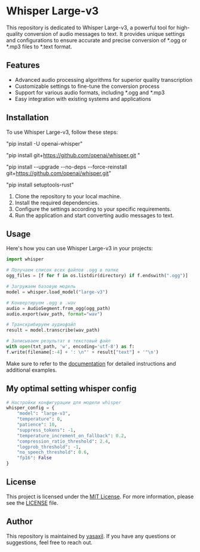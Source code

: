 # Whisper Large-v3

This repository is dedicated to Whisper Large-v3, a powerful tool for high-quality conversion of audio messages to text. It provides unique settings and configurations to ensure accurate and precise conversion of *.ogg or *.mp3 files to *.text format.

## Features

- Advanced audio processing algorithms for superior quality transcription
- Customizable settings to fine-tune the conversion process
- Support for various audio formats, including *.ogg and *.mp3
- Easy integration with existing systems and applications

## Installation

To use Whisper Large-v3, follow these steps:

"pip install -U openai-whisper"

"pip install git+https://github.com/openai/whisper.git "

"pip install --upgrade --no-deps --force-reinstall git+https://github.com/openai/whisper.git"

"pip install setuptools-rust"

1. Clone the repository to your local machine.
2. Install the required dependencies.
3. Configure the settings according to your specific requirements.
4. Run the application and start converting audio messages to text.

## Usage

Here's how you can use Whisper Large-v3 in your projects:

```python
import whisper

# Получаем список всех файлов .ogg в папке
ogg_files = [f for f in os.listdir(directory) if f.endswith(".ogg")]

# Загружаем базовую модель
model = whisper.load_model("large-v3")

# Конвертируем .ogg в .wav
audio = AudioSegment.from_ogg(ogg_path)
audio.export(wav_path, format="wav")

# Транскрибируем аудиофайл
result = model.transcribe(wav_path)

# Записываем результат в текстовый файл
with open(txt_path, 'w', encoding='utf-8') as f:
f.write(filename[:-4] + ': \n"' + result["text"] + '"\n')
```

Make sure to refer to the [documentation](https://github.com/yasaxil) for detailed instructions and additional examples.

## My optimal setting whisper config

```python
# Настройки конфигурации для модели whisper
whisper_config = {
    "model": "large-v3",
    "temperature": 0,
    "patience": 10,
    "suppress_tokens": -1,
    "temperature_increment_on_fallback": 0.2,
    "compression_ratio_threshold": 2.4,
    "logprob_threshold": -1,
    "no_speech_threshold": 0.6,
    "fp16": False
}
```
## License

This project is licensed under the [MIT License](https://opensource.org/licenses/MIT). For more information, please see the [LICENSE](LICENSE) file.

## Author

This repository is maintained by [yasaxil](https://github.com/yasaxil). If you have any questions or suggestions, feel free to reach out.
